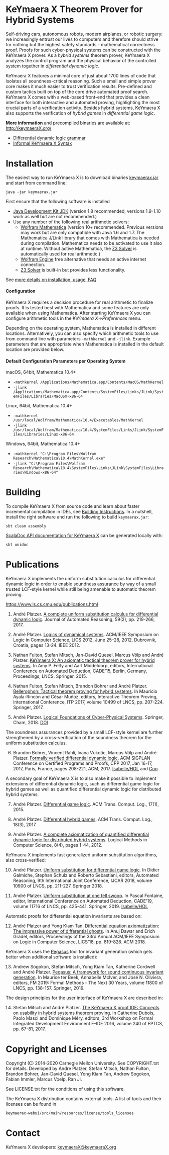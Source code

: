 KeYmaera X Theorem Prover for Hybrid Systems
============================================

Self-driving cars, autonomous robots, modern airplanes, or robotic surgery: we increasingly entrust our lives to computers and therefore should strive for nothing but the highest safety standards - mathematical correctness proof. Proofs for such cyber-physical systems can be constructed with the KeYmaera X prover. As a _hybrid systems_ theorem prover, KeYmaera X analyzes the control program and the physical behavior of the controlled system together in _differential dynamic logic_.

KeYmaera X features a minimal core of just about 1700 lines of code that isolates all soundness-critical reasoning. Such a small and simple prover core makes it much easier to trust verification results. Pre-defined and custom tactics built on top of the core drive automated proof search. KeYmaera X comes with a web-based front-end that provides a clean interface for both interactive and automated proving, highlighting the most crucial parts of a verification activity. Besides hybrid systems, KeYmaera X also supports the verification of _hybrid games_ in _differential game logic_.

**More information** and precompiled binaries are available at:
  http://keymaeraX.org/

* [Differential dynamic logic grammar](http://keymaerax.org/doc/dL-grammar.md)
* [Informal KeYmaera X Syntax](https://github.com/LS-Lab/KeYmaeraX-release/wiki/KeYmaera-X-Syntax-and-Informal-Semantics)

Installation
============
The easiest way to run KeYmaera X is to download binaries 
[keymaerax.jar](http://keymaerax.org/keymaerax.jar) and start from command line:

    java -jar keymaerax.jar

First ensure that the following software is installed
- [Java Development Kit JDK](https://java.com/download)
  (version 1.8 recommended, versions 1.9-1.10 work as well but are not recommended.)
- Use any number of the following real arithmetic solvers:
  - [Wolfram Mathematica](https://www.wolfram.com/mathematica/)
    (version 10+ recommended. Previous versions may work but are only compatible with Java 1.6 and 1.7.
    The Mathematica J/Link library that comes with Mathematica is needed during compilation. Mathematica needs to be activated to use it also at runtime.
    Without active Mathematica, the [Z3 Solver](https://github.com/Z3Prover/z3) is automatically used for real arithmetic.)
  - [Wolfram Engine](http://www.wolfram.com/engine)
    free alternative that needs an active internet connection.
  - [Z3 Solver](http://www.wolfram.com/engine)
    is built-in but provides less functionality.

See [more details on installation, usage, FAQ](http://keymaeraX.org/download.html)

#### Configuration
KeYmaera X requires a decision procedure for real arithmetic to finalize proofs. It is tested best with Mathematica and some features are only available when using Mathematica.
After starting KeYmaera X you can configure arithmetic tools in the _KeYmaera X->Preferences_ menu.

Depending on the operating system, Mathematica is installed in different locations. 
Alternatively, you can also specify which arithmetic tools to use from command line with
parameters `-mathkernel` and `-jlink`. Example parameters that are appropriate when
Mathematica is installed in the default location are provided below.

#### Default Configuration Parameters per Operating System
macOS, 64bit, Mathematica 10.4+
* `-mathkernel /Applications/Mathematica.app/Contents/MacOS/MathKernel`
* `-jlink /Applications/Mathematica.app/Contents/SystemFiles/Links/JLink/SystemFiles/Libraries/MacOSX-x86-64`

Linux, 64bit, Mathematica 10.4+
* `-mathkernel /usr/local/Wolfram/Mathematica/10.4/Executables/MathKernel`
* `-jlink /usr/local/Wolfram/Mathematica/10.4/SystemFiles/Links/JLink/SystemFiles/Libraries/Linux-x86-64`

Windows, 64bit, Mathematica 10.4+
* `-mathkernel "C:\Program Files\Wolfram Research\Mathematica\10.4\MathKernel.exe"`
* `-jlink "C:\Program Files\Wolfram Research\Mathematica\10.4\SystemFiles\Links\JLink\SystemFiles\Libraries\Windows-x86-64"`

Building
========
To compile KeYmaera X from source code and learn about faster incremental compilation in IDEs, see [Building Instructions](https://github.com/LS-Lab/KeYmaeraX-release/wiki/Building-Instructions).
In a nutshell, install the right software and run the following to build `keymaerax.jar`:

    sbt clean assembly

[ScalaDoc API documentation for KeYmaera X](http://keymaerax.org/scaladoc) can be generated locally with:

    sbt unidoc

Publications
============

KeYmaera X implements the uniform substitution calculus for differential dynamic logic in order to enable soundness assurance by way of a small trusted LCF-style kernel while still being amenable to automatic theorem proving.

https://www.ls.cs.cmu.edu/publications.html

1. André Platzer. 
[A complete uniform substitution calculus for differential dynamic logic](https://doi.org/10.1007/s10817-016-9385-1).
Journal of Automated Reasoning, 59(2), pp. 219-266, 2017.

2. André Platzer.
[Logics of dynamical systems](https://doi.org/10.1109/LICS.2012.13).
ACM/IEEE Symposium on Logic in Computer Science, LICS 2012, June 25–28, 2012, Dubrovnik, Croatia, pages 13-24. IEEE 2012.

3. Nathan Fulton, Stefan Mitsch, Jan-David Quesel, Marcus Völp and André Platzer. 
[KeYmaera X: An axiomatic tactical theorem prover for hybrid systems](https://doi.org/10.1007/978-3-319-21401-6_36).
In Amy P. Felty and Aart Middeldorp, editors, International Conference on Automated Deduction, CADE'15, Berlin, Germany, Proceedings, LNCS. Springer, 2015. 

4. Nathan Fulton, Stefan Mitsch, Brandon Bohrer and André Platzer. 
[Bellerophon: Tactical theorem proving for hybrid systems](https://doi.org/10.1007/978-3-319-66107-0_14).
In Mauricio Ayala-Rincón and César Muñoz, editors, Interactive Theorem Proving, International Conference, ITP 2017, volume 10499 of LNCS, pp. 207-224. Springer, 2017. 

5. André Platzer.
[Logical Foundations of Cyber-Physical Systems](http://lfcps.org/lfcps/).
Springer, Cham, 2018.
[DOI](https://doi.org/10.1007/978-3-319-63588-0)

The soundness assurances provided by a small LCF-style kernel are further strengthened by a cross-verification of the soundness theorem for the uniform substitution calculus.

6. Brandon Bohrer, Vincent Rahli, Ivana Vukotic, Marcus Völp and André Platzer.
[Formally verified differential dynamic logic](https://doi.org/10.1145/3018610.3018616).
ACM SIGPLAN Conference on Certified Programs and Proofs, CPP 2017, Jan 16-17, 2017, Paris, France, pages 208-221, ACM, 2017.
[Isabelle/HOL](https://github.com/LS-Lab/Isabelle-dL) and [Coq](https://github.com/LS-Lab/Coq-dL)

A secondary goal of KeYmaera X is to also make it possible to implement extensions of differential dynamic logic, such as differential game logic for hybrid games as well as quantified differential dynamic logic for distributed hybrid systems:

7. André Platzer. 
[Differential game logic](https://doi.org/10.1145/2817824).
ACM Trans. Comput. Log., 17(1), 2015.

8. André Platzer. 
[Differential hybrid games](https://doi.org/10.1145/3091123).
ACM Trans. Comput. Log., 18(3), 2017.

9. André Platzer.
[A complete axiomatization of quantified differential dynamic logic for distributed hybrid systems](https://doi.org/10.2168/LMCS-8(4:17)2012).
Logical Methods in Computer Science, 8(4), pages 1-44, 2012.

KeYmaera X implements fast generalized uniform substitution algorithms, also cross-verified:

10. André Platzer.
[Uniform substitution for differential game logic](https://doi.org/10.1007/978-3-319-94205-6_15).
In Didier Galmiche, Stephan Schulz and Roberto Sebastiani, editors, Automated Reasoning, 9th International Joint Conference, IJCAR 2018, volume 10900 of LNCS, pp. 211-227. Springer 2018.

11. André Platzer.
[Uniform substitution at one fell swoop](https://doi.org/10.1007/978-3-030-29436-6_25).
In Pascal Fontaine, editor, International Conference on Automated Deduction, CADE'19, volume 11716 of LNCS, pp. 425-441. Springer, 2019.
[Isabelle/HOL](http://isa-afp.org/entries/Differential_Game_Logic.html)

Automatic proofs for differential equation invariants are based on:

12. André Platzer and Yong Kiam Tan. 
[Differential equation axiomatization: The impressive power of differential ghosts](https://doi.org/10.1145/3209108.3209147). 
In Anuj Dawar and Erich Grädel, editors, Proceedings of the 33rd Annual ACM/IEEE Symposium on Logic in Computer Science, LICS'18, pp. 819-828. ACM 2018.

KeYmaera X uses the [Pegasus](http://pegasus.keymaeraX.org/) tool for invariant generation (which gets better when additional software is installed):

13. Andrew Sogokon, Stefan Mitsch, Yong Kiam Tan, Katherine Cordwell and André Platzer. 
[Pegasus: A framework for sound continuous invariant generation](https://doi.org/10.1145/3209108.3209147). 
In Maurice ter Beek, Annabelle McIver, and José N. Oliviera, editors, FM 2019: Formal Methods - The Next 30 Years, volume 11800 of LNCS, pp. 138-157. Springer, 2019.

The design principles for the user interface of KeYmaera X are described in:

14. Stefan Mitsch and André Platzer. 
[The KeYmaera X proof IDE: Concepts on usability in hybrid systems theorem proving](https://doi.org/10.4204/EPTCS.240.5). 
In Catherine Dubois, Paolo Masci and Dominique Méry, editors, 3rd Workshop on Formal Integrated Development Environment F-IDE 2016, volume 240 of EPTCS, pp. 67-81, 2017.

Copyright and Licenses
======================

Copyright (C) 2014-2020 Carnegie Mellon University. See COPYRIGHT.txt for details.
Developed by Andre Platzer, Stefan Mitsch, Nathan Fulton, Brandon Bohrer, Jan-David Quesel, Yong Kiam Tan, Andrew Sogokon, Fabian Immler, Marcus Voelp, Ran Ji.

See LICENSE.txt for the conditions of using this software.

The KeYmaera X distribution contains external tools. A list of tools and their licenses can be found in

    keymaerax-webui/src/main/resources/license/tools_licenses

Contact
=======

KeYmaera X developers: keymaeraX@keymaeraX.org
